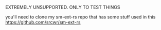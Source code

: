 EXTREMELY UNSUPPORTED. ONLY TO TEST THINGS

you'll need to clone my sm-ext-rs repo that has some stuff used in this https://github.com/srcwr/sm-ext-rs



